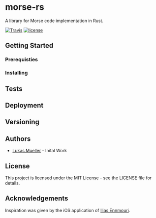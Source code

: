 # morse-rs 

A library for Morse code implementation in Rust.

[![Travis](https://img.shields.io/travis/luki/morse-rs.svg)](https://travis-ci.org/luki/morse-rs)
[![license](https://img.shields.io/github/license/luki/morse-rs.svg)](https://github.com/luki/morse-rs/LICENSE)

## Getting Started

### Prerequisties

### Installing

## Tests

## Deployment

## Versioning

## Authors
* [Lukas Mueller](https://github.com/luki) - Inital Work

## License

This project is licensed under the MIT License - see the LICENSE file for details.

## Acknowledgements

Inspiration was given by the iOS application of [Ilias Ennmouri](https://github.com/iiias).
